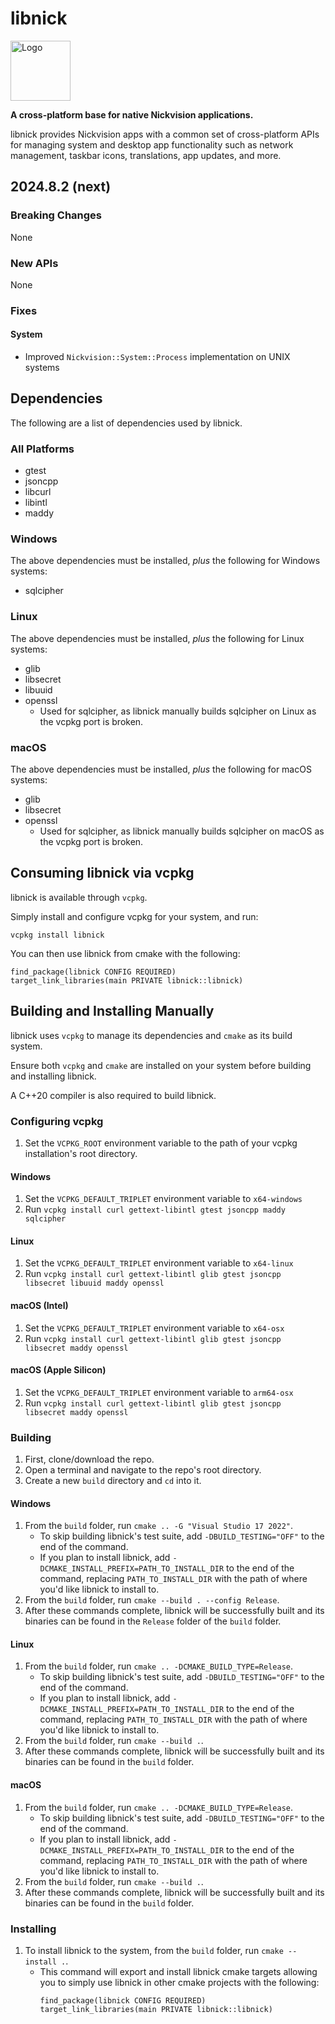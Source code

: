 # libnick

<img width='96' height='96' alt='Logo' src='libnick-r.png'/>

**A cross-platform base for native Nickvision applications.**

libnick provides Nickvision apps with a common set of cross-platform APIs for managing system and desktop app functionality such as network management, taskbar icons, translations, app updates, and more.

## 2024.8.2 (next)
### Breaking Changes
None
### New APIs
None
### Fixes
#### System
- Improved `Nickvision::System::Process` implementation on UNIX systems

## Dependencies
The following are a list of dependencies used by libnick. 

### All Platforms
- gtest
- jsoncpp
- libcurl
- libintl
- maddy

### Windows
The above dependencies must be installed, *plus* the following for Windows systems:
- sqlcipher

### Linux
The above dependencies must be installed, *plus* the following for Linux systems:
- glib
- libsecret
- libuuid
- openssl
    - Used for sqlcipher, as libnick manually builds sqlcipher on Linux as the vcpkg port is broken.

### macOS
The above dependencies must be installed, *plus* the following for macOS systems:
- glib
- libsecret
- openssl
    - Used for sqlcipher, as libnick manually builds sqlcipher on macOS as the vcpkg port is broken.

## Consuming libnick via vcpkg
libnick is available through `vcpkg`. 

Simply install and configure vcpkg for your system, and run:
```
vcpkg install libnick
```
You can then use libnick from cmake with the following:
```
find_package(libnick CONFIG REQUIRED)
target_link_libraries(main PRIVATE libnick::libnick)
```

## Building and Installing Manually
libnick uses `vcpkg` to manage its dependencies and `cmake` as its build system.

Ensure both `vcpkg` and `cmake` are installed on your system before building and installing libnick.

A C++20 compiler is also required to build libnick.

### Configuring vcpkg
1. Set the `VCPKG_ROOT` environment variable to the path of your vcpkg installation's root directory.
#### Windows
1. Set the `VCPKG_DEFAULT_TRIPLET` environment variable to `x64-windows`
1. Run `vcpkg install curl gettext-libintl gtest jsoncpp maddy sqlcipher`
#### Linux
1. Set the `VCPKG_DEFAULT_TRIPLET` environment variable to `x64-linux`
1. Run `vcpkg install curl gettext-libintl glib gtest jsoncpp libsecret libuuid maddy openssl`
#### macOS (Intel)
1. Set the `VCPKG_DEFAULT_TRIPLET` environment variable to `x64-osx`
1. Run `vcpkg install curl gettext-libintl glib gtest jsoncpp libsecret maddy openssl`
#### macOS (Apple Silicon)
1. Set the `VCPKG_DEFAULT_TRIPLET` environment variable to `arm64-osx`
1. Run `vcpkg install curl gettext-libintl glib gtest jsoncpp libsecret maddy openssl`

### Building
1. First, clone/download the repo.
1. Open a terminal and navigate to the repo's root directory.
1. Create a new `build` directory and `cd` into it. 
#### Windows
1. From the `build` folder, run `cmake .. -G "Visual Studio 17 2022"`.
    - To skip building libnick's test suite, add `-DBUILD_TESTING="OFF"` to the end of the command.
    - If you plan to install libnick, add `-DCMAKE_INSTALL_PREFIX=PATH_TO_INSTALL_DIR` to the end of the command, replacing `PATH_TO_INSTALL_DIR` with the path of where you'd like libnick to install to.
1. From the `build` folder, run `cmake --build . --config Release`.
1. After these commands complete, libnick will be successfully built and its binaries can be found in the `Release` folder of the `build` folder.
#### Linux
1. From the `build` folder, run `cmake .. -DCMAKE_BUILD_TYPE=Release`.
    - To skip building libnick's test suite, add `-DBUILD_TESTING="OFF"` to the end of the command.
    - If you plan to install libnick, add `-DCMAKE_INSTALL_PREFIX=PATH_TO_INSTALL_DIR` to the end of the command, replacing `PATH_TO_INSTALL_DIR` with the path of where you'd like libnick to install to.
1. From the `build` folder, run `cmake --build .`.
1. After these commands complete, libnick will be successfully built and its binaries can be found in the `build` folder.
#### macOS
1. From the `build` folder, run `cmake .. -DCMAKE_BUILD_TYPE=Release`.
    - To skip building libnick's test suite, add `-DBUILD_TESTING="OFF"` to the end of the command.
    - If you plan to install libnick, add `-DCMAKE_INSTALL_PREFIX=PATH_TO_INSTALL_DIR` to the end of the command, replacing `PATH_TO_INSTALL_DIR` with the path of where you'd like libnick to install to.
1. From the `build` folder, run `cmake --build .`.
1. After these commands complete, libnick will be successfully built and its binaries can be found in the `build` folder.

### Installing
1. To install libnick to the system, from the `build` folder, run `cmake --install .`.
    - This command will export and install libnick cmake targets allowing you to simply use libnick in other cmake projects with the following:
        ```
        find_package(libnick CONFIG REQUIRED)
        target_link_libraries(main PRIVATE libnick::libnick)
        ```

